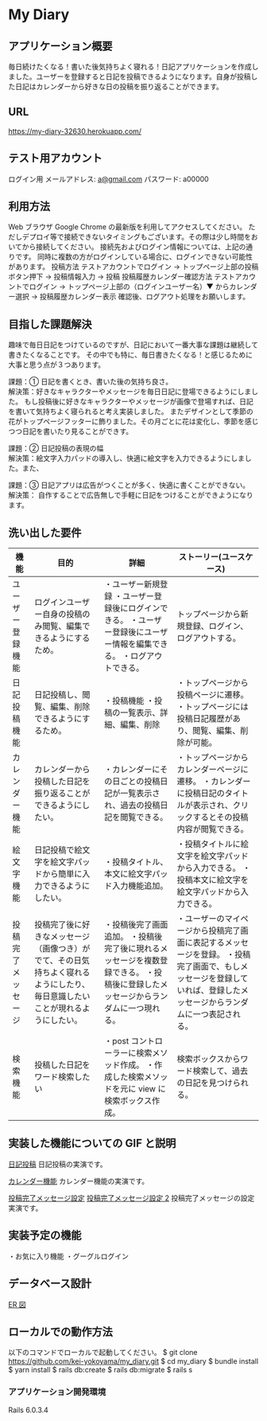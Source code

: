 # My Diary

## アプリケーション概要

毎日続けたくなる！書いた後気持ちよく寝れる！日記アプリケーションを作成しました。ユーザーを登録すると日記を投稿できるようになります。自身が投稿した日記はカレンダーから好きな日の投稿を振り返ることができます。

## URL

https://my-diary-32630.herokuapp.com/

## テスト用アカウント

ログイン用
メールアドレス: a@gmail.com
パスワード: a00000

## 利用方法

Web ブラウザ Google Chrome の最新版を利用してアクセスしてください。
ただしデプロイ等で接続できないタイミングもございます。その際は少し時間をおいてから接続してください。
接続先およびログイン情報については、上記の通りです。
同時に複数の方がログインしている場合に、ログインできない可能性があります。
投稿方法
テストアカウントでログイン → トップページ上部の投稿ボタン押下 → 投稿情報入力 → 投稿
投稿履歴カレンダー確認方法
テストアカウントでログイン → トップページ上部の（ログインユーザー名）▼ からカレンダー選択 → 投稿履歴カレンダー表示
確認後、ログアウト処理をお願いします。

## 目指した課題解決

趣味で毎日日記をつけているのですが、日記において一番大事な課題は継続して書きたくなることです。
その中でも特に、毎日書きたくなる！と感じるために大事と思う点が３つあります。

課題：① 日記を書くとき、書いた後の気持ち良さ。<br>
解決策：好きなキャラクターやメッセージを毎日日記に登場できるようにしました。
もし投稿後に好きなキャラクターやメッセージが画像で登場すれば、日記を書いて気持ちよく寝られると考え実装しました。
またデザインとして季節の花がトップページフッターに飾りました。その月ごとに花は変化し、季節を感じつつ日記を書いたり見ることができす。

課題：② 日記投稿の表現の幅<br>
解決策：絵文字入力パッドの導入し、快適に絵文字を入力できるようにしました。また、

課題：③ 日記アプリは広告がつくことが多く、快適に書くことができない。<br>
解決策： 自作することで広告無しで手軽に日記をつけることができようになります。

## 洗い出した要件

| 機能               | 目的                                                                                                                         | 詳細                                                                                                                             | ストーリー(ユースケース)                                                                                                                                              |
| ------------------ | ---------------------------------------------------------------------------------------------------------------------------- | -------------------------------------------------------------------------------------------------------------------------------- | --------------------------------------------------------------------------------------------------------------------------------------------------------------------- |
| ユーザー登録機能   | ログインユーザー自身の投稿のみ閲覧、編集できるようにするため。                                                               | ・ユーザー新規登録 ・ユーザー登録後にログインできる。 ・ユーザー登録後にユーザー情報を編集できる。 ・ログアウトできる。          | トップページから新規登録、ログイン、ログアウトする。                                                                                                                  |
| 日記投稿機能       | 日記投稿し、閲覧、編集、削除できるようにするため。                                                                           | ・投稿機能 ・投稿の一覧表示、詳細、編集、削除                                                                                    | ・トップページから投稿ページに遷移。 ・トップページには投稿日記履歴があり、閲覧、編集、削除が可能。                                                                   |
| カレンダー機能     | カレンダーから投稿した日記を振り返ることができるようにしたい。                                                               | ・カレンダーにその日ごとの投稿日記が一覧表示され、過去の投稿日記を閲覧できる。                                                   | ・トップページからカレンダーページに遷移。 ・カレンダーに投稿日記のタイトルが表示され、クリックするとその投稿内容が閲覧できる。                                       |
| 絵文字機能         | 日記投稿で絵文字を絵文字パッドから簡単に入力できるようにしたい。                                                             | ・投稿タイトル、本文に絵文字パッド入力機能追加。                                                                                 | ・投稿タイトルに絵文字を絵文字パッドから入力できる。 ・投稿本文に絵文字を絵文字パッドから入力できる。                                                                 |
| 投稿完了メッセージ | 投稿完了後に好きなメッセージ（画像つき）がでて、その日気持ちよく寝れるようにしたり、毎日意識したいことが現れるようにしたい。 | ・投稿後完了画面追加。 ・投稿後完了後に現れるメッセージを複数登録できる。 ・投稿後に登録したメッセージからランダムに一つ現れる。 | ・ユーザーのマイページから投稿完了画面に表記するメッセージを登録。 ・投稿完了画面で、もしメッセージを登録していれば、登録したメッセージからランダムに一つ表記される。 |
| 検索機能           | 投稿した日記をワード検索したい                                                                                               | ・post コントローラーに検索メソッド作成。 ・作成した検索メソッドを元に view に検索ボックス作成。                                 | 検索ボックスからワード検索して、過去の日記を見つけられる。                                                                                                            |

## 実装した機能についての GIF と説明

[日記投稿](public/gif/post.mp4)
日記投稿の実演です。

[カレンダー機能](public/gif/calendar.mp4)
カレンダー機能の実演です。

[投稿完了メッセージ設定](public/gif/message.mp4)
[投稿完了メッセージ設定 2](public/gif/message2.mp4)
投稿完了メッセージの設定実演です。

## 実装予定の機能

・お気に入り機能
・グーグルログイン

## データベース設計

[ER 図](public/images/ER.png)

## ローカルでの動作方法

以下のコマンドでローカルで起動してください。
$ git clone https://github.com/kei-yokoyama/my_diary.git
$ cd my_diary
$ bundle install
$ yarn install
$ rails db:create
$ rails db:migrate
$ rails s

### アプリケーション開発環境

Rails 6.0.3.4

